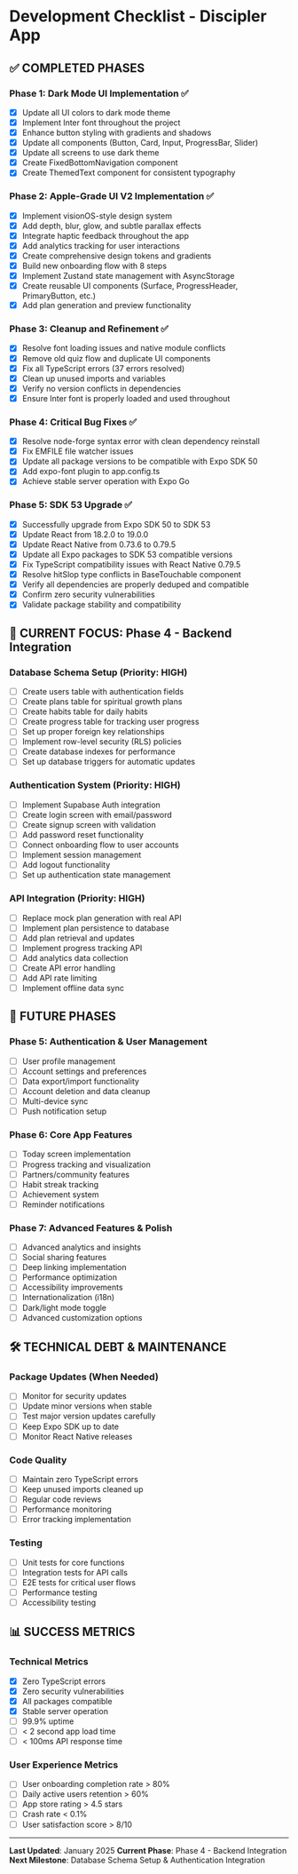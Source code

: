 # Development Checklist - Discipler App

## ✅ COMPLETED PHASES

### Phase 1: Dark Mode UI Implementation ✅
- [x] Update all UI colors to dark mode theme
- [x] Implement Inter font throughout the project
- [x] Enhance button styling with gradients and shadows
- [x] Update all components (Button, Card, Input, ProgressBar, Slider)
- [x] Update all screens to use dark theme
- [x] Create FixedBottomNavigation component
- [x] Create ThemedText component for consistent typography

### Phase 2: Apple-Grade UI V2 Implementation ✅
- [x] Implement visionOS-style design system
- [x] Add depth, blur, glow, and subtle parallax effects
- [x] Integrate haptic feedback throughout the app
- [x] Add analytics tracking for user interactions
- [x] Create comprehensive design tokens and gradients
- [x] Build new onboarding flow with 8 steps
- [x] Implement Zustand state management with AsyncStorage
- [x] Create reusable UI components (Surface, ProgressHeader, PrimaryButton, etc.)
- [x] Add plan generation and preview functionality

### Phase 3: Cleanup and Refinement ✅
- [x] Resolve font loading issues and native module conflicts
- [x] Remove old quiz flow and duplicate UI components
- [x] Fix all TypeScript errors (37 errors resolved)
- [x] Clean up unused imports and variables
- [x] Verify no version conflicts in dependencies
- [x] Ensure Inter font is properly loaded and used throughout

### Phase 4: Critical Bug Fixes ✅
- [x] Resolve node-forge syntax error with clean dependency reinstall
- [x] Fix EMFILE file watcher issues
- [x] Update all package versions to be compatible with Expo SDK 50
- [x] Add expo-font plugin to app.config.ts
- [x] Achieve stable server operation with Expo Go

### Phase 5: SDK 53 Upgrade ✅
- [x] Successfully upgrade from Expo SDK 50 to SDK 53
- [x] Update React from 18.2.0 to 19.0.0
- [x] Update React Native from 0.73.6 to 0.79.5
- [x] Update all Expo packages to SDK 53 compatible versions
- [x] Fix TypeScript compatibility issues with React Native 0.79.5
- [x] Resolve hitSlop type conflicts in BaseTouchable component
- [x] Verify all dependencies are properly deduped and compatible
- [x] Confirm zero security vulnerabilities
- [x] Validate package stability and compatibility

## 🎯 CURRENT FOCUS: Phase 4 - Backend Integration

### Database Schema Setup (Priority: HIGH)
- [ ] Create users table with authentication fields
- [ ] Create plans table for spiritual growth plans
- [ ] Create habits table for daily habits
- [ ] Create progress table for tracking user progress
- [ ] Set up proper foreign key relationships
- [ ] Implement row-level security (RLS) policies
- [ ] Create database indexes for performance
- [ ] Set up database triggers for automatic updates

### Authentication System (Priority: HIGH)
- [ ] Implement Supabase Auth integration
- [ ] Create login screen with email/password
- [ ] Create signup screen with validation
- [ ] Add password reset functionality
- [ ] Connect onboarding flow to user accounts
- [ ] Implement session management
- [ ] Add logout functionality
- [ ] Set up authentication state management

### API Integration (Priority: HIGH)
- [ ] Replace mock plan generation with real API
- [ ] Implement plan persistence to database
- [ ] Add plan retrieval and updates
- [ ] Implement progress tracking API
- [ ] Add analytics data collection
- [ ] Create API error handling
- [ ] Add API rate limiting
- [ ] Implement offline data sync

## 🔄 FUTURE PHASES

### Phase 5: Authentication & User Management
- [ ] User profile management
- [ ] Account settings and preferences
- [ ] Data export/import functionality
- [ ] Account deletion and data cleanup
- [ ] Multi-device sync
- [ ] Push notification setup

### Phase 6: Core App Features
- [ ] Today screen implementation
- [ ] Progress tracking and visualization
- [ ] Partners/community features
- [ ] Habit streak tracking
- [ ] Achievement system
- [ ] Reminder notifications

### Phase 7: Advanced Features & Polish
- [ ] Advanced analytics and insights
- [ ] Social sharing features
- [ ] Deep linking implementation
- [ ] Performance optimization
- [ ] Accessibility improvements
- [ ] Internationalization (i18n)
- [ ] Dark/light mode toggle
- [ ] Advanced customization options

## 🛠 TECHNICAL DEBT & MAINTENANCE

### Package Updates (When Needed)
- [ ] Monitor for security updates
- [ ] Update minor versions when stable
- [ ] Test major version updates carefully
- [ ] Keep Expo SDK up to date
- [ ] Monitor React Native releases

### Code Quality
- [ ] Maintain zero TypeScript errors
- [ ] Keep unused imports cleaned up
- [ ] Regular code reviews
- [ ] Performance monitoring
- [ ] Error tracking implementation

### Testing
- [ ] Unit tests for core functions
- [ ] Integration tests for API calls
- [ ] E2E tests for critical user flows
- [ ] Performance testing
- [ ] Accessibility testing

## 📊 SUCCESS METRICS

### Technical Metrics
- [x] Zero TypeScript errors
- [x] Zero security vulnerabilities
- [x] All packages compatible
- [x] Stable server operation
- [ ] 99.9% uptime
- [ ] < 2 second app load time
- [ ] < 100ms API response time

### User Experience Metrics
- [ ] User onboarding completion rate > 80%
- [ ] Daily active users retention > 60%
- [ ] App store rating > 4.5 stars
- [ ] Crash rate < 0.1%
- [ ] User satisfaction score > 8/10

---

**Last Updated**: January 2025
**Current Phase**: Phase 4 - Backend Integration
**Next Milestone**: Database Schema Setup & Authentication Integration
